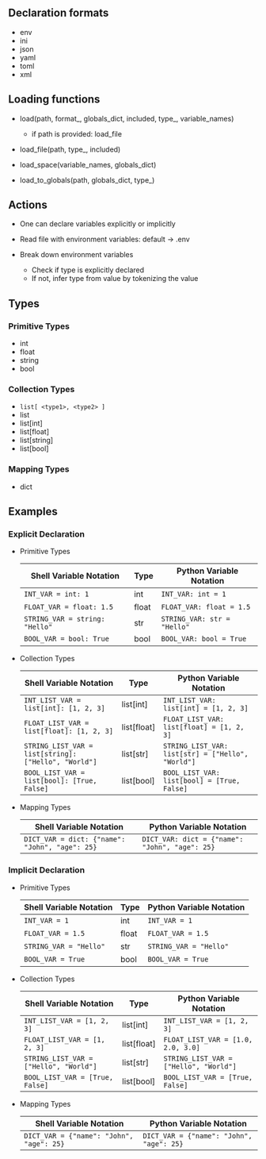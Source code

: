 ## Declaration formats
- env
- ini
- json
- yaml
- toml
- xml

## Loading functions

- load(path, format_, globals_dict, included, type_, variable_names)

    - if path is provided: load_file



- load_file(path, type_, included)

- load_space(variable_names, globals_dict)

- load_to_globals(path, globals_dict, type_)


## Actions
- One can declare variables explicitly or implicitly
- Read file with environment variables: default -> .env
- Break down environment variables

    - Check if type is explicitly declared
    - If not, infer type from value by tokenizing the value

## Types

### Primitive Types
- int
- float
- string
- bool

### Collection Types
- `list[ <type1>, <type2> ]`
- list
- list[int]
- list[float]
- list[string]
- list[bool]

### Mapping Types
- dict


## Examples

### Explicit Declaration

- Primitive Types

    Shell Variable Notation | Type | Python Variable Notation
    ----------------------- | ---- | -------------------------
    `INT_VAR = int: 1` | int | `INT_VAR: int = 1`
    `FLOAT_VAR = float: 1.5` | float | `FLOAT_VAR: float = 1.5`
    `STRING_VAR = string: "Hello"` | str | `STRING_VAR: str = "Hello"`
    `BOOL_VAR = bool: True` | bool | `BOOL_VAR: bool = True`

- Collection Types

    Shell Variable Notation | Type | Python Variable Notation
    ----------------------- | ---- | -------------------------
    `INT_LIST_VAR = list[int]: [1, 2, 3]` | list[int] | `INT_LIST_VAR: list[int] = [1, 2, 3]`
    `FLOAT_LIST_VAR = list[float]: [1, 2, 3]` | list[float] | `FLOAT_LIST_VAR: list[float] = [1, 2, 3]`
    `STRING_LIST_VAR = list[string]: ["Hello", "World"]` | list[str] | `STRING_LIST_VAR: list[str] = ["Hello", "World"]`
    `BOOL_LIST_VAR = list[bool]: [True, False]` | list[bool] | `BOOL_LIST_VAR: list[bool] = [True, False]`

- Mapping Types

    Shell Variable Notation | Python Variable Notation
    ----------------------- | -------------------------
    `DICT_VAR = dict: {"name": "John", "age": 25}` | `DICT_VAR: dict = {"name": "John", "age": 25}`


### Implicit Declaration

- Primitive Types

    Shell Variable Notation | Type | Python Variable Notation
    ----------------------- | ---- | -------------------------
    `INT_VAR = 1` | int | `INT_VAR = 1`
    `FLOAT_VAR = 1.5` | float | `FLOAT_VAR = 1.5`
    `STRING_VAR = "Hello"` | str | `STRING_VAR = "Hello"`
    `BOOL_VAR = True` | bool | `BOOL_VAR = True`


- Collection Types

    Shell Variable Notation | Type | Python Variable Notation
    ----------------------- | ---- | -------------------------
    `INT_LIST_VAR = [1, 2, 3]` | list[int] | `INT_LIST_VAR = [1, 2, 3]`
    `FLOAT_LIST_VAR = [1, 2, 3]` | list[float] | `FLOAT_LIST_VAR = [1.0, 2.0, 3.0]`
    `STRING_LIST_VAR = ["Hello", "World"]` | list[str] | `STRING_LIST_VAR = ["Hello", "World"]`
    `BOOL_LIST_VAR = [True, False]` | list[bool] | `BOOL_LIST_VAR = [True, False]`

- Mapping Types
    
    Shell Variable Notation | Python Variable Notation
    ----------------------- | -------------------------
    `DICT_VAR = {"name": "John", "age": 25}` | `DICT_VAR = {"name": "John", "age": 25}`